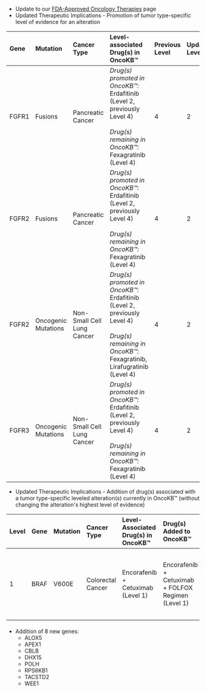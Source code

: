 - Update to our [FDA-Approved Oncology Therapies](https://beta.oncokb.org/oncology-therapies) page
- Updated Therapeutic Implications - Promotion of tumor type-specific level of evidence for an alteration

| Gene  | Mutation            | Cancer Type                | Level-associated Drug(s) in OncoKB™                                                                                                                                | Previous Level | Updated Level | Evidence                                                                                                                     |
| :---- | :------------------ | :------------------------- | :----------------------------------------------------------------------------------------------------------------------------------------------------------------- | :------------- | :------------ | :--------------------------------------------------------------------------------------------------------------------------- |
| FGFR1 | Fusions             | Pancreatic Cancer          | _Drug(s) promoted in OncoKB™:_<br/>Erdafitinib (Level 2, previously Level 4\)<br/><br/>_Drug(s) remaining in OncoKB™:_<br/>Fexagratinib (Level 4\)                 | 4              | 2             | Inclusion in Pancreatic Cancer NCCN Guidelines V2.2025; PMID: [37541273](https://pubmed.ncbi.nlm.nih.gov/37541273/)          |
| FGFR2 | Fusions             | Pancreatic Cancer          | _Drug(s) promoted in OncoKB™:_<br/>Erdafitinib (Level 2, previously Level 4\)<br/><br/>_Drug(s) remaining in OncoKB™:_<br/>Fexagratinib (Level 4\)                 | 4              | 2             | Inclusion in Pancreatic Cancer NCCN Guidelines V2.2025; PMID: [37541273](https://pubmed.ncbi.nlm.nih.gov/37541273/)          |
| FGFR2 | Oncogenic Mutations | Non-Small Cell Lung Cancer | _Drug(s) promoted in OncoKB™:_<br/>Erdafitinib (Level 2, previously Level 4\)<br/><br/>_Drug(s) remaining in OncoKB™:_<br/>Fexagratinib, Lirafugratinib (Level 4\) | 4              | 2             | Inclusion in Non-Small Cell Lung Cancer NCCN Guidelines V3.2025; PMID: [37541273](https://pubmed.ncbi.nlm.nih.gov/37541273/) |
| FGFR3 | Oncogenic Mutations | Non-Small Cell Lung Cancer | _Drug(s) promoted in OncoKB™:_<br/>Erdafitinib (Level 2, previously Level 4\)<br/><br/>_Drug(s) remaining in OncoKB™:_<br/>Fexagratinib (Level 4\)                 | 4              | 2             | Inclusion in Non-Small Cell Lung Cancer NCCN Guidelines V3.2025; PMID: [37541273](https://pubmed.ncbi.nlm.nih.gov/37541273/) |

- Updated Therapeutic Implications - Addition of drug(s) associated with a tumor type-specific leveled alteration(s) currently in OncoKB™ (without changing the alteration's highest level of evidence)

| Level | Gene | Mutation | Cancer Type       | Level-Associated Drug(s) in OncoKB™ | Drug(s) Added to OncoKB™                              | Evidence                                                                                                                                                                                                                                                                                    |
| :---- | :--- | :------- | :---------------- | :---------------------------------- | :---------------------------------------------------- | :------------------------------------------------------------------------------------------------------------------------------------------------------------------------------------------------------------------------------------------------------------------------------------------ |
| 1     | BRAF | V600E    | Colorectal Cancer | Encorafenib \+ Cetuximab (Level 1\) | Encorafenib \+ Cetuximab \+ FOLFOX Regimen (Level 1\) | [FDA approval of encorafenib with cetuximab and mFOLFOX6](https://www.fda.gov/drugs/resources-information-approved-drugs/fda-grants-accelerated-approval-encorafenib-cetuximab-and-mfolfox6-metastatic-colorectal-cancer-braf); PMID: [39863775](https://pubmed.ncbi.nlm.nih.gov/39863775/) |

####

- Addition of 8 new genes:
  - ALOX5
  - APEX1
  - CBLB
  - DHX15
  - POLH
  - RPS6KB1
  - TACSTD2
  - WEE1
